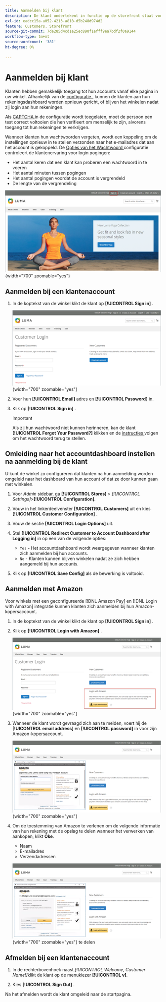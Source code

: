 ```yaml
---
title: Aanmelden bij klant
description: De klant ondertekent in functie op de storefront staat voor gemakkelijke toegang tot de rekeningen van de klanten toe.
exl-id: eadcc15a-a052-4213-a818-d5b248d974d2
feature: Customers, Storefront
source-git-commit: 7de285d4cd1e25ec890f1efff9ea7bdf2f0a9144
workflow-type: tm+mt
source-wordcount: '381'
ht-degree: 0%

---
```


# Aanmelden bij klant

Klanten hebben gemakkelijk toegang tot hun accounts vanaf elke pagina in uw winkel. Afhankelijk van de [ configuratie ](../customers/account-options-new.md), kunnen de klanten aan hun rekeningsdashboard worden opnieuw gericht, of blijven het winkelen nadat zij login aan hun rekeningen.

Als [ CAPTCHA ](../systems/security-captcha.md) in de configuratie wordt toegelaten, moet de persoon een test correct voltooien die hen verifieert om menselijk te zijn, alvorens toegang tot hun rekeningen te verkrijgen.

Wanneer klanten hun wachtwoorden vergeten, wordt een koppeling om de instellingen opnieuw in te stellen verzonden naar het e-mailadres dat aan het account is gekoppeld. De [ Opties van het Wachtwoord ](../customers/password-options.md) configuratie controleert de klantenervaring voor login pogingen:

- Het aantal keren dat een klant kan proberen een wachtwoord in te voeren
- Het aantal minuten tussen pogingen
- Het aantal pogingen voordat de account is vergrendeld
- De lengte van de vergrendeling

![ Teken in verbinding op de storefront kopbal ](assets/storefront-sign-in-create-account.png){width="700" zoomable="yes"}

## Aanmelden bij een klantenaccount

1. In de koptekst van de winkel klikt de klant op **[!UICONTROL Sign in]** .

   ![ Login van de Klant ](assets/login.png){width="700" zoomable="yes"}

1. Voer hun **[!UICONTROL Email]** adres en **[!UICONTROL Password]** in.

1. Klik op **[!UICONTROL Sign in]** .

   >[!IMPORTANT]
   >
   >Als zij hun wachtwoord niet kunnen herinneren, kan de klant **[!UICONTROL Forgot Your Password?]** klikken en de [ instructies ](../customers/password-reset.md) volgen om het wachtwoord terug te stellen.

## Omleiding naar het accountdashboard instellen na aanmelding bij de klant

U kunt de winkel zo configureren dat klanten na hun aanmelding worden omgeleid naar het dashboard van hun account of dat ze door kunnen gaan met winkelen.

1. Voor _Admin_ sidebar, ga **[!UICONTROL Stores]** > _[!UICONTROL Settings]_>**[!UICONTROL Configuration]**.

1. Vouw in het linkerdeelvenster **[!UICONTROL Customers]** uit en kies **[!UICONTROL Customer Configuration]** .

1. Vouw de sectie **[!UICONTROL Login Options]** uit.

1. Stel **[!UICONTROL Redirect Customer to Account Dashboard after Logging in]** in op een van de volgende opties:

   - `Yes` - Het accountdashboard wordt weergegeven wanneer klanten zich aanmelden bij hun accounts.
   - `No` - Klanten kunnen blijven winkelen nadat ze zich hebben aangemeld bij hun accounts.

1. Klik op **[!UICONTROL Save Config]** als de bewerking is voltooid.

## Aanmelden met Amazon

Voor winkels met een geconfigureerde [!DNL Amazon Pay] en [!DNL Login with Amazon] integratie kunnen klanten zich aanmelden bij hun Amazon-kopersaccount.

1. In de koptekst van de winkel klikt de klant op **[!UICONTROL Sign in]** .

1. Klik op **[!UICONTROL Login with Amazon]** .

   ![ Login met Amazon ](assets/amazon-pay.png){width="700" zoomable="yes"}

1. Wanneer de klant wordt gevraagd zich aan te melden, voert hij de **[!UICONTROL email address]** en **[!UICONTROL password]** in voor zijn Amazon-kopersaccount.

   ![ het ingaan van de geloofsbrieven van Amazon ](assets/amazon-popup1.png){width="700" zoomable="yes"}

1. Om de toestemming van Amazon te verlenen om de volgende informatie van hun rekening met de opslag te delen wanneer het verwerken van aankopen, klikt **Oke**.

   - Naam
   - E-mailadres
   - Verzendadressen

   ![ Toestemming van de Verlening om Gegevens ](assets/amazon-popup2.png){width="700" zoomable="yes"} te delen

## Afmelden bij een klantenaccount

1. In de rechterbovenhoek naast _[!UICONTROL Welcome, Customer Name!]_&#x200B;klikt de klant op de menukiezer **[!UICONTROL v]**.

1. Kies **[!UICONTROL Sign Out]** .

Na het afmelden wordt de klant omgeleid naar de startpagina.

